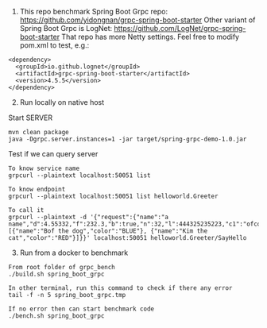 1. This repo benchmark Spring Boot Grpc repo: https://github.com/yidongnan/grpc-spring-boot-starter
Other variant of Spring Boot Grpc is LogNet: https://github.com/LogNet/grpc-spring-boot-starter
That repo has more Netty settings. Feel free to modify pom.xml to test, e.g.:

```aidl
<dependency>
  <groupId>io.github.lognet</groupId>
  <artifactId>grpc-spring-boot-starter</artifactId>
  <version>4.5.5</version>
</dependency>
```

2. Run locally on native host

Start SERVER

````aidl
mvn clean package
java -Dgrpc.server.instances=1 -jar target/spring-grpc-demo-1.0.jar
````

Test if we can query server	

```aidl
To know service name
grpcurl --plaintext localhost:50051 list

To know endpoint
grpcurl --plaintext localhost:50051 list helloworld.Greeter

To call it
grpcurl --plaintext -d '{"request":{"name":"a name","d":4.55332,"f":232.3,"b":true,"n":32,"l":444325235223,"c1":"ofcouse","pets":[{"name":"Bof the dog","color":"BLUE"}, {"name":"Kim the cat","color":"RED"}]}}' localhost:50051 helloworld.Greeter/SayHello
```

3. Run from a docker to benchmark

```
From root folder of grpc_bench
./build.sh spring_boot_grpc

In other terminal, run this command to check if there any error
tail -f -n 5 spring_boot_grpc.tmp

If no error then can start benchmark code
./bench.sh spring_boot_grpc
```